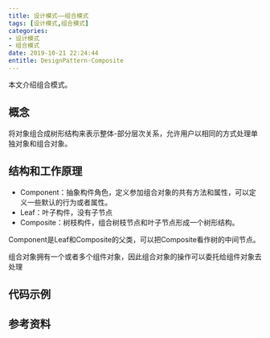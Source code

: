 ```yaml
---
title: 设计模式——组合模式
tags: [设计模式,组合模式]
categories:
- 设计模式
- 组合模式
date: 2019-10-21 22:24:44
entitle: DesignPattern-Composite
---
```

本文介绍组合模式。
<!--more-->

## 概念

将对象组合成树形结构来表示整体-部分层次关系，允许用户以相同的方式处理单独对象和组合对象。

## 结构和工作原理

* Component：抽象构件角色，定义参加组合对象的共有方法和属性，可以定义一些默认的行为或者属性。
* Leaf：叶子构件，没有子节点
* Composite：树枝构件，组合树枝节点和叶子节点形成一个树形结构。

Component是Leaf和Composite的父类，可以把Composite看作树的中间节点。

组合对象拥有一个或者多个组件对象，因此组合对象的操作可以委托给组件对象去处理


## 代码示例


## 参考资料

